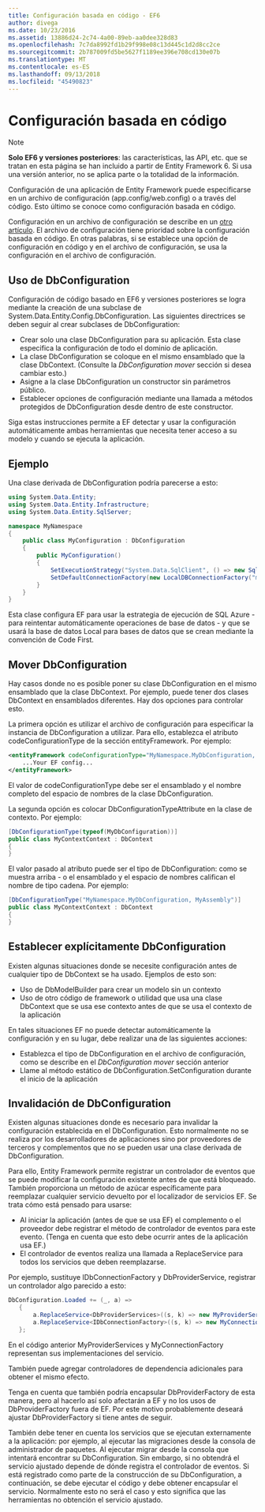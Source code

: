 ```yaml
---
title: Configuración basada en código - EF6
author: divega
ms.date: 10/23/2016
ms.assetid: 13886d24-2c74-4a00-89eb-aa0dee328d83
ms.openlocfilehash: 7c7da8992fd1b29f998e08c13d445c1d2d8cc2ce
ms.sourcegitcommit: 2b787009fd5be5627f1189ee396e708cd130e07b
ms.translationtype: MT
ms.contentlocale: es-ES
ms.lasthandoff: 09/13/2018
ms.locfileid: "45490823"
---
```

# <a name="code-based-configuration"></a>Configuración basada en código
> [!NOTE]
> **Solo EF6 y versiones posteriores**: las características, las API, etc. que se tratan en esta página se han incluido a partir de Entity Framework 6. Si usa una versión anterior, no se aplica parte o la totalidad de la información.  

Configuración de una aplicación de Entity Framework puede especificarse en un archivo de configuración (app.config/web.config) o a través del código. Esto último se conoce como configuración basada en código.  

Configuración en un archivo de configuración se describe en un [otro artículo](config-file.md). El archivo de configuración tiene prioridad sobre la configuración basada en código. En otras palabras, si se establece una opción de configuración en código y en el archivo de configuración, se usa la configuración en el archivo de configuración.  

## <a name="using-dbconfiguration"></a>Uso de DbConfiguration  

Configuración de código basado en EF6 y versiones posteriores se logra mediante la creación de una subclase de System.Data.Entity.Config.DbConfiguration. Las siguientes directrices se deben seguir al crear subclases de DbConfiguration:  

- Crear solo una clase DbConfiguration para su aplicación. Esta clase especifica la configuración de todo el dominio de aplicación.  
- La clase DbConfiguration se coloque en el mismo ensamblado que la clase DbContext. (Consulte la *DbConfiguration mover* sección si desea cambiar esto.)  
- Asigne a la clase DbConfiguration un constructor sin parámetros público.  
- Establecer opciones de configuración mediante una llamada a métodos protegidos de DbConfiguration desde dentro de este constructor.  

Siga estas instrucciones permite a EF detectar y usar la configuración automáticamente ambas herramientas que necesita tener acceso a su modelo y cuando se ejecuta la aplicación.  

## <a name="example"></a>Ejemplo  

Una clase derivada de DbConfiguration podría parecerse a esto:  

``` csharp
using System.Data.Entity;
using System.Data.Entity.Infrastructure;
using System.Data.Entity.SqlServer;

namespace MyNamespace
{
    public class MyConfiguration : DbConfiguration
    {
        public MyConfiguration()
        {
            SetExecutionStrategy("System.Data.SqlClient", () => new SqlAzureExecutionStrategy());
            SetDefaultConnectionFactory(new LocalDBConnectionFactory("mssqllocaldb"));
        }
    }
}
```  

Esta clase configura EF para usar la estrategia de ejecución de SQL Azure - para reintentar automáticamente operaciones de base de datos - y que se usará la base de datos Local para bases de datos que se crean mediante la convención de Code First.  

## <a name="moving-dbconfiguration"></a>Mover DbConfiguration  

Hay casos donde no es posible poner su clase DbConfiguration en el mismo ensamblado que la clase DbContext. Por ejemplo, puede tener dos clases DbContext en ensamblados diferentes. Hay dos opciones para controlar esto.  

La primera opción es utilizar el archivo de configuración para especificar la instancia de DbConfiguration a utilizar. Para ello, establezca el atributo codeConfigurationType de la sección entityFramework. Por ejemplo:  

``` xml
<entityFramework codeConfigurationType="MyNamespace.MyDbConfiguration, MyAssembly">
    ...Your EF config...
</entityFramework>
```  

El valor de codeConfigurationType debe ser el ensamblado y el nombre completo del espacio de nombres de la clase DbConfiguration.  

La segunda opción es colocar DbConfigurationTypeAttribute en la clase de contexto. Por ejemplo:  

``` csharp  
[DbConfigurationType(typeof(MyDbConfiguration))]
public class MyContextContext : DbContext
{
}
```  

El valor pasado al atributo puede ser el tipo de DbConfiguration: como se muestra arriba - o el ensamblado y el espacio de nombres califican el nombre de tipo cadena. Por ejemplo:  

``` csharp
[DbConfigurationType("MyNamespace.MyDbConfiguration, MyAssembly")]
public class MyContextContext : DbContext
{
}
```  

## <a name="setting-dbconfiguration-explicitly"></a>Establecer explícitamente DbConfiguration  

Existen algunas situaciones donde se necesite configuración antes de cualquier tipo de DbContext se ha usado. Ejemplos de esto son:  

- Uso de DbModelBuilder para crear un modelo sin un contexto  
- Uso de otro código de framework o utilidad que usa una clase DbContext que se usa ese contexto antes de que se usa el contexto de la aplicación  

En tales situaciones EF no puede detectar automáticamente la configuración y en su lugar, debe realizar una de las siguientes acciones:  

- Establezca el tipo de DbConfiguration en el archivo de configuración, como se describe en el *DbConfiguration mover* sección anterior
- Llame al método estático de DbConfiguration.SetConfiguration durante el inicio de la aplicación  

## <a name="overriding-dbconfiguration"></a>Invalidación de DbConfiguration  

Existen algunas situaciones donde es necesario para invalidar la configuración establecida en el DbConfiguration. Esto normalmente no se realiza por los desarrolladores de aplicaciones sino por proveedores de terceros y complementos que no se pueden usar una clase derivada de DbConfiguration.  

Para ello, Entity Framework permite registrar un controlador de eventos que se puede modificar la configuración existente antes de que está bloqueado.  También proporciona un método de azúcar específicamente para reemplazar cualquier servicio devuelto por el localizador de servicios EF. Se trata cómo está pensado para usarse:  

- Al iniciar la aplicación (antes de que se usa EF) el complemento o el proveedor debe registrar el método de controlador de eventos para este evento. (Tenga en cuenta que esto debe ocurrir antes de la aplicación usa EF.)  
- El controlador de eventos realiza una llamada a ReplaceService para todos los servicios que deben reemplazarse.  

Por ejemplo, sustituye IDbConnectionFactory y DbProviderService, registrar un controlador algo parecido a esto:  

``` csharp
DbConfiguration.Loaded += (_, a) =>
   {
       a.ReplaceService<DbProviderServices>((s, k) => new MyProviderServices(s));
       a.ReplaceService<IDbConnectionFactory>((s, k) => new MyConnectionFactory(s));
   };
```  

En el código anterior MyProviderServices y MyConnectionFactory representan sus implementaciones del servicio.  

También puede agregar controladores de dependencia adicionales para obtener el mismo efecto.  

Tenga en cuenta que también podría encapsular DbProviderFactory de esta manera, pero al hacerlo así solo afectarán a EF y no los usos de DbProviderFactory fuera de EF. Por este motivo probablemente deseará ajustar DbProviderFactory si tiene antes de seguir.  

También debe tener en cuenta los servicios que se ejecutan externamente a la aplicación: por ejemplo, al ejecutar las migraciones desde la consola de administrador de paquetes. Al ejecutar migrar desde la consola que intentará encontrar su DbConfiguration. Sin embargo, si no obtendrá el servicio ajustado depende de dónde registra el controlador de eventos. Si está registrado como parte de la construcción de su DbConfiguration, a continuación, se debe ejecutar el código y debe obtener encapsular el servicio. Normalmente esto no será el caso y esto significa que las herramientas no obtención el servicio ajustado.  
